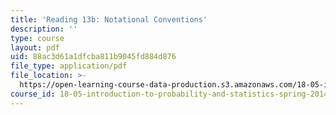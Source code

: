 ```yaml
---
title: 'Reading 13b: Notational Conventions'
description: ''
type: course
layout: pdf
uid: 88ac3d61a1dfcba811b9045fd884d876
file_type: application/pdf
file_location: >-
  https://open-learning-course-data-production.s3.amazonaws.com/18-05-introduction-to-probability-and-statistics-spring-2014/88ac3d61a1dfcba811b9045fd884d876_MIT18_05S14_Reading13b.pdf
course_id: 18-05-introduction-to-probability-and-statistics-spring-2014
---
```


